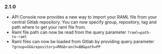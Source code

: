 
### 2.1.0

 * API Console now provides a new way to import your RAML file from your central Gitlab repository. You can now specify group, repository, tag and path where to get your raml file from.
 * Raml file path can now be read from the query parameter `?raml=path-to-raml`
 * Raml files can now be loaded from Gitlab by providing query parameter `?group=GG&repository=RR&branch=BB&path=PP`
